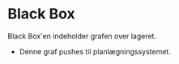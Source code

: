 # Black Box

Black Box'en indeholder grafen over lageret.
- Denne graf pushes til planlægningssystemet. 


